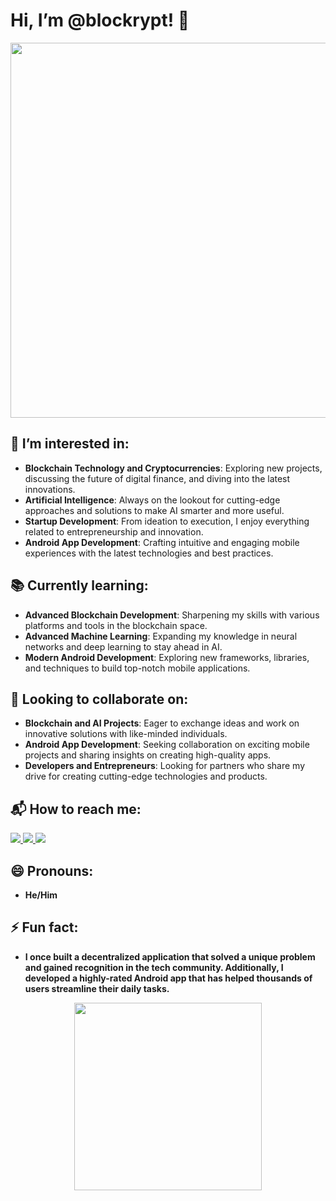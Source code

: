 # Hi, I’m @blockrypt! 👋

<p align="center">
  <img src="https://media.giphy.com/media/26tn33aiTi1jkl6H6/giphy.gif" width="600">
</p>

## 🌟 I’m interested in:
- **Blockchain Technology and Cryptocurrencies**: Exploring new projects, discussing the future of digital finance, and diving into the latest innovations.
- **Artificial Intelligence**: Always on the lookout for cutting-edge approaches and solutions to make AI smarter and more useful.
- **Startup Development**: From ideation to execution, I enjoy everything related to entrepreneurship and innovation.
- **Android App Development**: Crafting intuitive and engaging mobile experiences with the latest technologies and best practices.

## 📚 Currently learning:
- **Advanced Blockchain Development**: Sharpening my skills with various platforms and tools in the blockchain space.
- **Advanced Machine Learning**: Expanding my knowledge in neural networks and deep learning to stay ahead in AI.
- **Modern Android Development**: Exploring new frameworks, libraries, and techniques to build top-notch mobile applications.

## 🤝 Looking to collaborate on:
- **Blockchain and AI Projects**: Eager to exchange ideas and work on innovative solutions with like-minded individuals.
- **Android App Development**: Seeking collaboration on exciting mobile projects and sharing insights on creating high-quality apps.
- **Developers and Entrepreneurs**: Looking for partners who share my drive for creating cutting-edge technologies and products.

## 📬 How to reach me:
<p align="left">
  <a href="mailto:blockrypt@example.com">
    <img src="https://img.shields.io/badge/Email-D14836?style=for-the-badge&logo=gmail&logoColor=white">
  </a>
  <a href="https://linkedin.com/in/blockrypt">
    <img src="https://img.shields.io/badge/LinkedIn-0077B5?style=for-the-badge&logo=linkedin&logoColor=white">
  </a>
  <a href="https://twitter.com/blockrypt">
    <img src="https://img.shields.io/badge/Twitter-1DA1F2?style=for-the-badge&logo=twitter&logoColor=white">
  </a>
</p>

## 😄 Pronouns:
- **He/Him**

## ⚡ Fun fact:
- **I once built a decentralized application that solved a unique problem and gained recognition in the tech community. Additionally, I developed a highly-rated Android app that has helped thousands of users streamline their daily tasks.**

<p align="center">
  <img src="https://media.giphy.com/media/3o7TKsQ7M1e5VRbCXS/giphy.gif" width="300">
</p>

<!---
blockrypt/blockrypt is a ✨ special ✨ repository because its `README.md` (this file) appears on your GitHub profile.
You can click the Preview link to take a look at your changes.
--->
